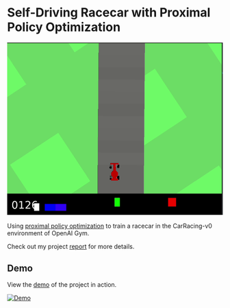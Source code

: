 # Self-Driving Racecar with Proximal Policy Optimization

![Video Demo](extra/demo.gif)

Using [proximal policy optimization](https://openai.com/blog/openai-baselines-ppo/) to train a racecar in the CarRacing-v0 environment of OpenAI Gym.

Check out my project [report](extra/report.pdf) for more details.

## Demo

View the [demo](https://www.youtube.com/watch?v=SyGluS2sT00) of the project in action.

[![Demo](https://img.youtube.com/vi/SyGluS2sT00/0.jpg)](https://www.youtube.com/watch?v=SyGluS2sT00)
